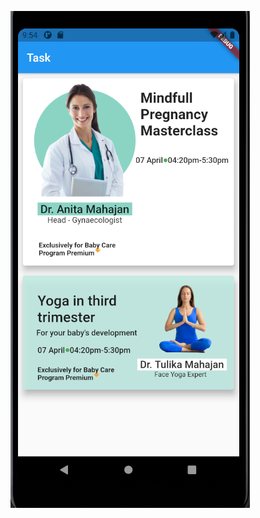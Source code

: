 
![alt text](https://github.com/devanshdixit/iMumz_Summer-Internship-2021/blob/main/Devanshu_Dixit/coding_task/ss.PNG)
